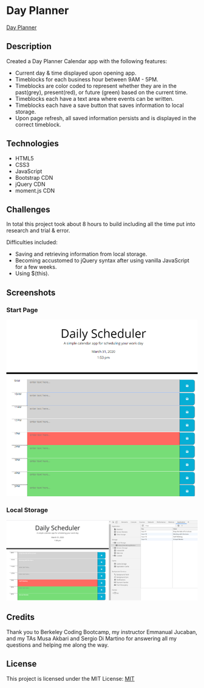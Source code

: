 # Day Planner

[Day Planner](https://emmbra.github.io/homeworkWeek5/index.html)

## Description
Created a Day Planner Calendar app with the following features:

* Current day & time displayed upon opening app.
* Timeblocks for each business hour between 9AM - 5PM.
* Timeblocks are color coded to represent whether they are in the past(grey), present(red), or future (green) based on the current time.
* Timeblocks each have a text area where events can be written.
* Timeblocks each have a save button that saves information to local storage.
* Upon page refresh, all saved information persists and is displayed in the correct timeblock.

## Technologies

* HTML5
* CSS3
* JavaScript
* Bootstrap CDN
* jQuery CDN
* moment.js CDN

## Challenges

In total this project took about 8 hours to build including all the time put into research and trial & error.

Difficulties included:

* Saving and retrieving information from local storage.
* Becoming accustomed to jQuery syntax after using vanilla JavaScript for a few weeks.
* Using $(this).

## Screenshots
### Start Page

![Screenshot of Start Page](https://github.com/emmbra/homeworkWeek5/blob/master/assets/images/01-screenshot-start.png)

### Local Storage
![Screenshot of Local Storage](https://github.com/emmbra/homeworkWeek5/blob/master/assets/images/02-screenshot-localstorage.png)

## Credits

Thank you to Berkeley Coding Bootcamp, my instructor Emmanual Jucaban, and my TAs Musa Akbari and Sergio Di Martino for answering all my questions and helping me along the way.

## License

This project is licensed under the MIT License: [MIT](https://choosealicense.com/licenses/mit)